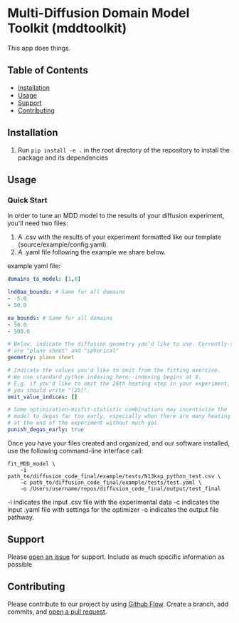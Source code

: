 # Multi-Diffusion Domain Model Toolkit (mddtoolkit) 

This app does things.

## Table of Contents

- [Installation](#installation)
- [Usage](#usage)
- [Support](#support)
- [Contributing](#contributing)

## Installation

1. Run `pip install -e .` in the root directory of the repository to install the package and its dependencies

## Usage
### Quick Start

In order to tune an MDD model to the results of your diffusion experiment, you'll need two files:
1. A .csv with the results of your experiment formatted like our template (source/example/config.yaml).
2. A .yaml file following the example we share below.

example yaml file:
```yaml
domains_to_model: [1,8]

lnd0aa_bounds: # Same for all domains
- -5.0
- 50.0

ea_bounds: # Same for all domains
- 50.0
- 500.0

# Below, indicate the diffusion geometry you'd like to use. Currently-supported options 
# are "plane sheet" and "spherical"
geometry: plane sheet

# Indicate the values you'd like to omit from the fitting exercise. 
# We use standard python indexing here--indexing begins at 0. 
# E.g. if you'd like to omit the 26th heating step in your experiment,
# you should write "[25]".
omit_value_indices: []

# Some optimization-misfit-statistic combinations may incentivize the
# model to degas far too early, especially when there are many heating steps
# at the end of the experiment without much gas. 
punish_degas_early: true 
```

Once you have your files created and organized, and our software installed, use the following command-line interface call:
```
fit_MDD_model \
    -i path_to/diffusion_code_final/example/tests/N13ksp_python_test.csv \
    -c path_to/diffusion_code_final/example/tests/test.yaml \
    -o /Users/username/repos/diffusion_code_final/output/test_final
```
 
-i indicates the input .csv file with the experimental data
-c indicates the input .yaml file with settings for the optimizer
-o indicates the output file pathway.




## Support

Please [open an issue](https://github.com/dgorin1/diffusion_code_final/issues/new) for support. Include as much specific information as possible

## Contributing

Please contribute to our project by using [Github Flow](https://guides.github.com/introduction/flow/). Create a branch, add commits, and [open a pull request](https://github.com/dgorin1/diffusion_code_final/compare/).
